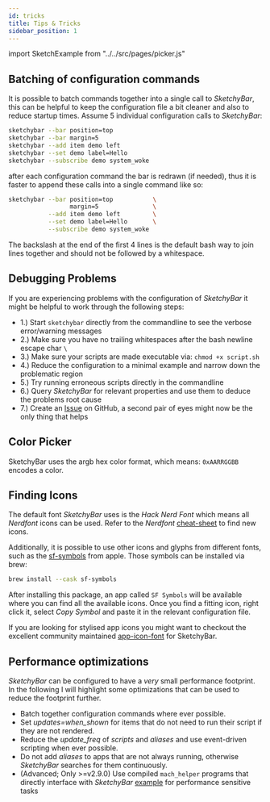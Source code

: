 ```yaml
---
id: tricks
title: Tips & Tricks
sidebar_position: 1
---
```

import SketchExample from "../../src/pages/picker.js"

## Batching of configuration commands
It is possible to batch commands together into a single call to *SketchyBar*, this can be helpful to
keep the configuration file a bit cleaner and also to reduce startup times.
Assume 5 individual configuration calls to *SketchyBar*:
```bash
sketchybar --bar position=top
sketchybar --bar margin=5
sketchybar --add item demo left
sketchybar --set demo label=Hello
sketchybar --subscribe demo system_woke
```
after each configuration command the bar is redrawn (if needed), thus it is
faster to append these calls into a single command like so:
```bash
sketchybar --bar position=top           \
                 margin=5               \
           --add item demo left         \
           --set demo label=Hello       \
           --subscribe demo system_woke
```
The backslash at the end of the first 4 lines is the default bash way to join lines together and should not be followed by a whitespace.  

## Debugging Problems
If you are experiencing problems with the configuration of *SketchyBar* it might be helpful to work through the following steps:
* 1.) Start `sketchybar` directly from the commandline to see the verbose error/warning messages
* 2.) Make sure you have no trailing whitespaces after the bash newline escape char `\`
* 3.) Make sure your scripts are made executable via: `chmod +x script.sh`
* 4.) Reduce the configuration to a minimal example and narrow down the problematic region
* 5.) Try running erroneous scripts directly in the commandline
* 6.) Query *SketchyBar* for relevant properties and use them to deduce the problems root cause
* 7.) Create an [Issue](https://github.com/FelixKratz/SketchyBar/issues) on GitHub, a second pair of eyes might now be the only thing that helps

## Color Picker
SketchyBar uses the argb hex color format, which means: `0xAARRGGBB` encodes a
color.

<SketchExample />

## Finding Icons
The default font *SketchyBar* uses is the *Hack Nerd Font* which means all *Nerdfont* icons can be used.
Refer to the *Nerdfont* [cheat-sheet](https://www.nerdfonts.com/cheat-sheet) to find new icons.

Additionally, it is possible to use other icons and glyphs from different fonts,
such as the [sf-symbols](https://developer.apple.com/sf-symbols/) from apple.
Those symbols can be installed via brew:
```bash
brew install --cask sf-symbols
```
After installing this package, an app called `SF Symbols` will be available where you can find all the available icons.
Once you find a fitting icon, right click it, select *Copy Symbol* and paste it in the relevant configuration file.

If you are looking for stylised app icons you might want to checkout the excellent community maintained
[app-icon-font](https://github.com/kvndrsslr/sketchybar-app-font) for SketchyBar.

## Performance optimizations
*SketchyBar* can be configured to have a *very* small performance footprint. In the following I will highlight some optimizations that can be used to reduce the footprint further. 

* Batch together configuration commands where ever possible.
* Set *updates=when_shown* for items that do not need to run their script if they are not rendered.
* Reduce the *update_freq* of *scripts* and *aliases* and use event-driven scripting when ever possible.
* Do not add *aliases* to apps that are not always running, otherwise *SketchyBar* searches for them continuously.
* (Advanced; Only >=v2.9.0) Use compiled `mach_helper` programs that directly interface with *SketchyBar* [example](https://github.com/FelixKratz/SketchyBarHelper) for performance sensitive tasks

